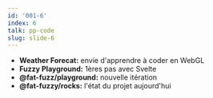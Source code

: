 ```yaml
---
id: '001-6'
index: 6
talk: pp-code
slug: slide-6
---
```

- **Weather Forecat:** envie d'apprendre à coder en WebGL
- **Fuzzy Playground:** 1ères pas avec Svelte
- **@fat-fuzz/playground:** nouvelle itération
- **@fat-fuzzy/rocks:** l'état du projet aujourd'hui
